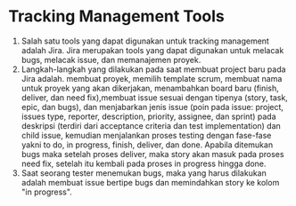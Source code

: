 # Tracking Management Tools

1. Salah satu tools yang dapat digunakan untuk tracking management adalah Jira. Jira merupakan tools yang dapat digunakan untuk melacak bugs, melacak issue, dan memanajemen proyek. 
2. Langkah-langkah yang dilakukan pada saat membuat project baru pada Jira adalah. membuat proyek, memilih template scrum, membuat nama untuk proyek yang akan dikerjakan, menambahkan board baru (finish, deliver, dan need fix),membuat issue sesuai dengan tipenya (story, task, epic, dan bugs), dan menjabarkan jenis issue (poin pada issue: project, issues type, reporter, description, priority, assignee, dan sprint) pada deskripsi (terdiri dari acceptance criteria dan test implementation) dan  child issue, kemudian menjalankan proses testing dengan fase-fase yakni to do, in progress, finish, deliver, dan done. Apabila ditemukan bugs maka setelah proses deliver, maka story akan masuk pada proses need fix, setelah itu kembali pada proses in progress hingga done. 
3. Saat seorang tester menemukan bugs, maka yang harus dilakukan adalah membuat issue bertipe bugs dan memindahkan story ke kolom "in progress".